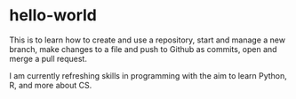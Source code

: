 # hello-world
This is to learn how to create and use a repository, start and manage a new branch, make changes to a file and push to Github as commits, open and merge a pull request.

I am currently refreshing skills in programming with the aim to learn Python, R, and more about CS.
